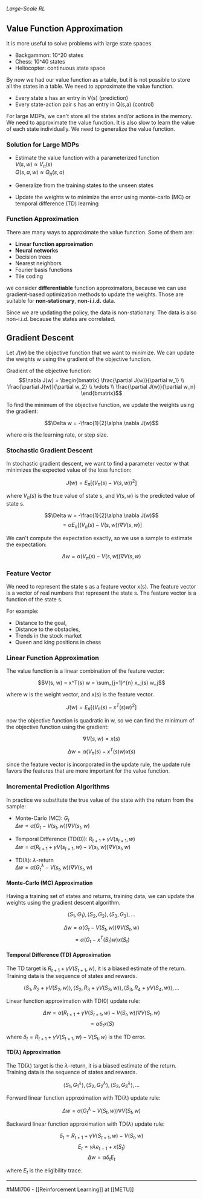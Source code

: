 ###### Large-Scale RL ######

## Value Function Approximation ##
It is more useful to solve problems with large state spaces 

- Backgammon: 10^20 states
- Chess: 10^40 states
- Heliocopter:  continuous state space
 
By now we had our value function as a table, but it is not possible to store all the states in a table. We need to approximate the value function.
- Every state s has an entry in V(s) (prediction)
- Every state-action pair s has an entry in Q(s,a) (control)

For large MDPs, we can't store all the states and/or actions in the memory. We need to approximate the value function.
It is also slow to learn the value of each state individually. We need to generalize the value function.


### Solution for Large MDPs ###
- Estimate the value function with a parameterized function  
$V(s, w) \approx V_{\pi}(s)$  
$Q(s, a, w) \approx Q_{\pi}(s, a)$

- Generalize from the training states to the unseen states
- Update the weights w to minimize the error using monte-carlo (MC) or temporal difference (TD) learning


### Function Approximation ###
There are many ways to approximate the value function. Some of them are:
- **Linear function approximation**
- **Neural networks**
- Decision trees
- Nearest neighbors
- Fourier basis functions
- Tile coding

we consider **differentiable** function approximators, because we can use gradient-based optimization methods to update the weights. Those are suitable for **non-stationary**, **non-i.i.d.** data.

Since we are updating the policy, the data is non-stationary. The data is also non-i.i.d. because the states are correlated.

## Gradient Descent ##
Let $J(w)$ be the objective function that we want to minimize. We can update the weights w using the gradient of the objective function.

Gradient of the objective function:  
$$\nabla J(w) = \begin{bmatrix} \frac{\partial J(w)}{\partial w_1} \\ \frac{\partial J(w)}{\partial w_2} \\ \vdots \\ \frac{\partial J(w)}{\partial w_n} \end{bmatrix}$$

To find the minimum of the objective function, we update the weights using the gradient:

$$\Delta w = -\frac{1}{2}\alpha \nabla J(w)$$

where $\alpha$ is the learning rate, or step size.

### Stochastic Gradient Descent ###
In stochastic gradient descent, we want to find a parameter vector w that minimizes the expected value of the loss function:

$$J(w) = E_{\pi}[(V_{\pi}(s) - V(s, w))^2]$$
    
where $V_{\pi}(s)$ is the true value of state s, and $V(s, w)$ is the predicted value of state s.

$$\Delta w = -\frac{1}{2}\alpha \nabla J(w)$$ 
$$ = \alpha E_{\pi}[(V_{\pi}(s) - V(s, w))\nabla V(s, w)]$$

We can't compute the expectation exactly, so we use a sample to estimate the expectation:

$$\Delta w = \alpha (V_{\pi}(s) - V(s, w))\nabla V(s, w)$$

### Feature Vector ###
We need to represent the state s as a feature vector x(s). The feature vector is a vector of real numbers that represent the state s. The feature vector is a function of the state s.

For example: 
- Distance to the goal, 
- Distance to the obstacles,
- Trends in the stock market
- Queen and king positions in chess

### Linear Function Approximation ###
The value function is a linear combination of the feature vector:

$$V(s, w) = x^T(s) w = \sum_{j=1}^{n} x_j(s) w_j$$

where w is the weight vector, and x(s) is the feature vector.

$$ J(w) = E_{\pi}[(V_{\pi}(s) - x^T(s) w)^2]$$

now the objective function is quadratic in w, so we can find the minimum of the objective function using the gradient:

$$\nabla V(s, w) = x(s)$$

$$\Delta w = \alpha (V_{\pi}(s) - x^T(s) w) x(s)$$

since the feature vector is incorporated in the update rule, the update rule favors the features that are more important for the value function.

### Incremental Prediction Algorithms ###
In practice we substitute the true value of the state with the return from the sample:

- Monte-Carlo (MC): $G_t$  
$\Delta w= \alpha(G_t - V(s_t, w)) \nabla V(s_t, w)$

- Temporal Difference (TD(0)): $R_{t+1} + \gamma V(s_{t+1}, w)$  
$\Delta w= \alpha(R_{t+1} + \gamma V(s_{t+1}, w) - V(s_t, w)) \nabla V(s_t, w)$

- TD($\lambda$): $\lambda$-return  
$\Delta w= \alpha(G_t^{\lambda} - V(s_t, w)) \nabla V(s_t, w)$

#### Monte-Carlo (MC) Approximation ####
Having a training set of states and returns, training data, we can update the weights using the gradient descent algorithm.

$$\langle S_1, G_1 \rangle, \langle S_2, G_2 \rangle, \langle S_3, G_3 \rangle, \dots$$

$$\Delta w = \alpha(G_t - V(S_t, w)) \nabla V(S_t, w)$$
$$  = \alpha(G_t - x^T(S_t) w) x(S_t)$$

#### Temporal Difference (TD) Approximation ####
The TD target is $R_{t+1} + \gamma V(S_{t+1}, w)$, it is a biased estimate of the return. Training data is the sequence of states and rewards.

$$\langle S_1, R_2 + \gamma V(S_2, w) \rangle, \langle S_2, R_3 + \gamma V(S_3, w) \rangle, \langle S_3, R_4 + \gamma V(S_4, w) \rangle, \dots$$

Linear function approximation with TD(0) update rule:

$$\Delta w = \alpha(R_{t+1} + \gamma V(S_{t+1}, w) - V(S_t, w)) \nabla V(S_t, w)$$
$$  = \alpha \delta_t x(S)$$

where $\delta_t = R_{t+1} + \gamma V(S_{t+1}, w) - V(S_t, w)$ is the TD error.

#### TD($\lambda$) Approximation ####
The TD($\lambda$) target is the $\lambda$-return, it is a biased estimate of the return. Training data is the sequence of states and rewards.

$$\langle S_1, G_1^{\lambda} \rangle, \langle S_2, G_2^{\lambda} \rangle, \langle S_3, G_3^{\lambda} \rangle, \dots$$

Forward linear function approximation with TD($\lambda$) update rule:

$$\Delta w = \alpha(G_t^{\lambda} - V(S_t, w)) \nabla V(S_t, w)$$

Backward linear function approximation with TD($\lambda$) update rule:

$$\delta_t = R_{t+1} + \gamma V(S_{t+1}, w) - V(S_t, w)$$
$$E_t = \gamma \lambda e_{t-1} + x(S_t)$$
$$\Delta w = \alpha \delta_t E_t$$

where $E_t$ is the eligibility trace.

-----
#MMI706 - [[Reinforcement Learning]] at [[METU]]